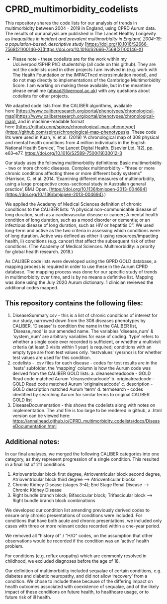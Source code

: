 # CPRD_multimorbidity_codelists

This repository shares the code lists for our analysis of trends in multimorbidity between 2004 - 2019 in England, using CPRD Aurum data. 
The results of our analysis are published in The Lancet Healthy Longevity as _Inequalities in incident and prevalent multimorbidity in England, 2004–19: a population-based, descriptive study_ [https://doi.org/10.1016/S2666-7568(21)00146-X](https://doi.org/10.1016/S2666-7568(21)00146-X)

* Please note - these codelists are for the work within my UoLiverpool/SPHR PhD studentship (all code on this github). They are not the codelists used in other projects I am involved in (e.g. work with The Health Foundation or the IMPACTncd microsimulation model), and do not map directly to implementations of the Cambridge Multimorbidity Score. I am working on making these available, but in the meantime please email me (ahead@liverpool.ac.uk) with any questions about codelists for other projects. 
 
We adapted code lists from the CALIBER algorithms, available here [https://www.caliberresearch.org/portal/phenotypes/chronological-map](https://www.caliberresearch.org/portal/phenotypes/chronological-map)  and in machine-readable format here [https://github.com/spiros/chronological-map-phenotype](https://github.com/spiros/chronological-map-phenotypes)s. These code lits were used in Kuan, V. et al. (2019) ‘A chronological map of 308 physical and mental health conditions from 4 million individuals in the English National Health Service’, The Lancet Digital Health. Elsevier Ltd, 1(2), pp. e63–e77. [https://doi.org/10.1016/S2589-7500(19)30012-3 ](https://www.thelancet.com/journals/landig/article/PIIS2589-7500(19)30012-3/fulltext)

Our study uses the following multimorbidity definitions:
Basic multimorbidity - two or more chronic diseases. 
Complex multimorbidity - “three or more chronic conditions affecting three or more different body systems” (Harrison, C. et al. 2014. ‘Examining different measures of multimorbidity, using a large prospective cross-sectional study in Australian general practice’, BMJ Open. [https://doi.org/10.1136/bmjopen-2013-004694](https://doi.org/10.1136/bmjopen-2013-004694).)

We applied the Academy of Medical Sciences definition of chronic conditions to the CALIBER lists: 
“A physical non-communicable disease of long duration, such as a cardiovascular disease or cancer; 
A mental health condition of long duration, such as a mood disorder or dementia; 
or an infectious disease of long duration, such as HIV or hepatitis C”. 
We used long-term and active as the two criteria in assessing which conditions were of long duration. 
Active was defined as either i) using resources/impacting health, ii) conditions (e.g. cancer) that affect the subsequent risk of other conditions. 
(The Academy of Medical Sciences. Multimorbidity: a priority for global health research. 2018.)

As CALIBER code lists were developed using the GPRD GOLD database, a mapping process is required in order to use these in the Aurum CPRD database. 
The mapping process was done for our specific  study of trends in multimorbidity over time, and is by no means a definitive list. Mapping was done using the July 2020 Aurum dictionary. 1 clinician reviewed the additional codes mapped. 

## This repository contains the following files:
1. DiseaseSummary.csv - this is a list of chronic conditions of interest for our study, narrowed down from the 308 diseases phenotypes by CALIBER. 'Disease' is condition the name in the CALIBER list, 'Disease_mod' is our amended name. The variables 'disease_num' & 'system_num'  are arbitrary variables for ease of coding. 'type' refers to whether a single code ever recorded is sufficient, or whether a multivisit criteria (at least 3 visits within 1 year) is required; conditions with an empty type are from test values only. 'testvalues' (yes/no) is for whether test values are used for this condition. 
2. codelists - .csv files for each disease - codes for test results are in the 'tests' subfolder. the 'mapping' column is how the Aurum code was derived from the CALIBER GOLD lists:
a. cleansedreadcode - GOLD Read code matched Aurum 'cleansedreadcode'
b. originalreadcode - GOLD Read code matched Aurum 'originalreadcode'
c. description - GOLD description matched Aurum 'term' 
d. termsearch - codes identified by searching Aurum for similar terms to original CALIBER GOLD list
3. DiseaseDocumentation - this shows the codelists along with notes on implementation. The .md file is too large to be rendered in github, a .html version can be viewed here: https://annalhead.github.io/CPRD_multimorbidity_codelists/docs/DiseaseDocumentation.html 


## Additional notes:

In our final analyses, we merged the following CALIBER categories into one category, as they represent progression of a single condition. This resulted in a final list of 211 conditions
1. Atrioventricular block first degree, Atrioventricular block second degree, Atrioventricular block third degree --> Atrioventicular blocks
2. Chronic Kidney Disease (stages 3-4); End Stage Renal Disease --> Chronic Kidney Disease
3. Right bundle branch block; Bifascicular block; Trifascicular block --> Right bundle branch block combinations

We developed our condition list amending previously derived codes to ensure only chronic presentations of conditions were included. For conditions that have both acute and chronic presentations, we included only cases with three or more relevant codes recorded within a one-year period. 

We removed all “history of” / “H/O” codes, on the assumption that other observations would be recorded if the condition was an ‘active’ health problem.

For conditions (e.g. reflux uropathy) which are commonly resolved in childhood, we excluded diagnoses before the age of 18.  

Our definition of multimorbidity included sequalae of certain conditions, e.g. diabetes and diabetic neuropathy, and did not allow ‘recovery’ from a condition. We chose to include these because of the differing impact on health outcomes associated with coexistence of sequalae, and of the likely impact of these conditions on future health, to healthcare usage, or to future risk of ill health. 


